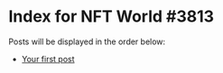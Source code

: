 # Index for NFT World #3813
Posts will be displayed in the order below:

- [Your first post](./001-first.md)

